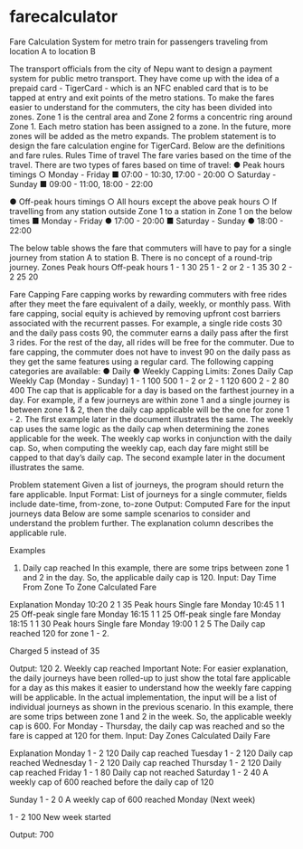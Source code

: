 # farecalculator
Fare Calculation System for metro train for passengers traveling from location A to location B

The transport officials from the city of Nepu want to design a payment system for public metro
transport. They have come up with the idea of a prepaid card - TigerCard - which is an NFC
enabled card that is to be tapped at entry and exit points of the metro stations.
To make the fares easier to understand for the commuters, the city has been divided into zones.
Zone 1 is the central area and Zone 2 forms a concentric ring around Zone 1. Each metro
station has been assigned to a zone. In the future, more zones will be added as the metro
expands.
The problem statement is to design the fare calculation engine for TigerCard. Below are the
definitions and fare rules.
Rules
Time of travel
The fare varies based on the time of the travel. There are two types of fares based on time of
travel:
● Peak hours timings
○ Monday - Friday
■ 07:00 - 10:30, 17:00 - 20:00
○ Saturday - Sunday
■ 09:00 - 11:00, 18:00 - 22:00

● Off-peak hours timings
○ All hours except the above peak hours
○ If travelling from any station outside Zone 1 to a station in Zone 1 on the below
times
■ Monday - Friday
● 17:00 - 20:00
■ Saturday - Sunday
● 18:00 - 22:00

The below table shows the fare that commuters will have to pay for a single journey from station
A to station B. There is no concept of a round-trip journey.
Zones Peak hours Off-peak hours
1 - 1 30 25
1 - 2 or 2 - 1 35 30
2 - 2 25 20

Fare Capping
Fare capping works by rewarding commuters with free rides after they meet the fare equivalent
of a daily, weekly, or monthly pass. With fare capping, social equity is achieved by removing
upfront cost barriers associated with the recurrent passes. For example, a single ride costs 30
and the daily pass costs 90, the commuter earns a daily pass after the first 3 rides. For the rest
of the day, all rides will be free for the commuter. Due to fare capping, the commuter does not
have to invest 90 on the daily pass as they get the same features using a regular card.
The following capping categories are available:
● Daily
● Weekly
Capping Limits:
Zones Daily Cap Weekly Cap (Monday - Sunday)
1 - 1 100 500
1 - 2 or 2 - 1 120 600
2 - 2 80 400
The cap that is applicable for a day is based on the farthest journey in a day. For example, if a
few journeys are within zone 1 and a single journey is between zone 1 & 2, then the daily cap
applicable will be the one for zone 1 - 2. The first example later in the document illustrates the
same. The weekly cap uses the same logic as the daily cap when determining the zones
applicable for the week.
The weekly cap works in conjunction with the daily cap. So, when computing the weekly cap,
each day fare might still be capped to that day’s daily cap. The second example later in the
document illustrates the same.

Problem statement
Given a list of journeys, the program should return the fare applicable.
Input Format: List of journeys for a single commuter, fields include date-time, from-zone,
to-zone
Output: Computed Fare for the input journeys data
Below are some sample scenarios to consider and understand the problem further. The
explanation column describes the applicable rule.

Examples
1. Daily cap reached
In this example, there are some trips between zone 1 and 2 in the day. So, the applicable daily
cap is 120.
Input:
Day Time From
Zone
To
Zone
Calculated
Fare

Explanation
Monday 10:20 2 1 35 Peak hours Single fare
Monday 10:45 1 1 25 Off-peak single fare
Monday 16:15 1 1 25 Off-peak single fare
Monday 18:15 1 1 30 Peak hours Single fare
Monday 19:00 1 2 5 The Daily cap reached 120 for zone 1 - 2.

Charged 5 instead of 35

Output: 120
2. Weekly cap reached
Important Note: For easier explanation, the daily journeys have been rolled-up to just show the
total fare applicable for a day as this makes it easier to understand how the weekly fare capping
will be applicable. In the actual implementation, the input will be a list of individual journeys as
shown in the previous scenario.
In this example, there are some trips between zone 1 and 2 in the week. So, the applicable
weekly cap is 600. For Monday - Thursday, the daily cap was reached and so the fare is capped
at 120 for them.
Input:
Day Zones Calculated
Daily Fare

Explanation
Monday 1 - 2 120 Daily cap reached
Tuesday 1 - 2 120 Daily cap reached
Wednesday 1 - 2 120 Daily cap reached
Thursday 1 - 2 120 Daily cap reached
Friday 1 - 1 80 Daily cap not reached
Saturday 1 - 2 40 A weekly cap of 600 reached
before the daily cap of 120

Sunday 1 - 2 0 A weekly cap of 600 reached
Monday (Next
week)

1 - 2 100 New week started

Output: 700
